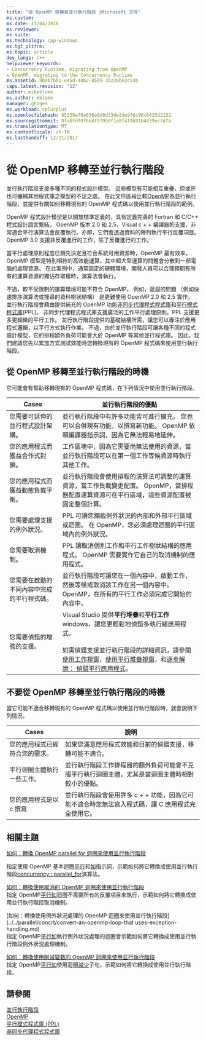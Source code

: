 ```yaml
---
title: "從 OpenMP 移轉至並行執行階段 |Microsoft 文件"
ms.custom: 
ms.date: 11/04/2016
ms.reviewer: 
ms.suite: 
ms.technology: cpp-windows
ms.tgt_pltfrm: 
ms.topic: article
dev_langs: C++
helpviewer_keywords:
- Concurrency Runtime, migrating from OpenMP
- OpenMP, migrating to the Concurrency Runtime
ms.assetid: 9bab7bb1-e45d-44b2-8509-3b226be2c93b
caps.latest.revision: "12"
author: mikeblome
ms.author: mblome
manager: ghogen
ms.workload: cplusplus
ms.openlocfilehash: 65359e76e036a0d8d33de2de9f6c96c6425d2152
ms.sourcegitcommit: 8fa8fdf0fbb4f57950f1e8f4f9b81b4d39ec7d7a
ms.translationtype: MT
ms.contentlocale: zh-TW
ms.lasthandoff: 12/21/2017
---
```

# <a name="migrating-from-openmp-to-the-concurrency-runtime"></a>從 OpenMP 移轉至並行執行階段
並行執行階段支援多種不同的程式設計模型。 這些模型有可能相互重疊，但或許也可彌補其他程式庫之模型的不足之處。 在此文件區段比較[OpenMP](../../parallel/concrt/comparing-the-concurrency-runtime-to-other-concurrency-models.md#openmp)為並行執行階段，並提供有關如何移轉現有的 OpenMP 程式碼以使用並行執行階段的範例。  
  
 OpenMP 程式設計模型是以開放標準定義的，具有定義完善的 Fortran 和 C/C++ 程式設計語言繫結。 OpenMP 版本 2.0 和 2.5，Visual c + + 編譯器的支援，非常適合平行演算法會反覆執行。亦即，它們會透過資料的陣列執行平行反覆項目。 OpenMP 3.0 支援非反覆進行的工作，除了反覆進行的工作。  
  
 當平行處理原則程度已預先決定且符合系統可用資源時，OpenMP 最有效率。 OpenMP 模型是特別相符的高效能運算，其中超大型運算的問題會分散到一部電腦的處理資源。 在此案例中，通常固定的硬體環境，開發人員可以合理預期有所有的運算資源的獨佔存取權時，演算法會執行。  
  
 不過，較不受限制的運算環境可能不符合 OpenMP。 例如，遞迴的問題 （例如快速排序演算法或搜尋的資料樹狀結構） 是更難使用 OpenMP 2.0 和 2.5 實作。 並行執行階段會藉由提供補充的 OpenMP 功能[非同步代理程式程式庫](../../parallel/concrt/asynchronous-agents-library.md)和[平行模式程式庫](../../parallel/concrt/parallel-patterns-library-ppl.md)(PPL)。 非同步代理程式程式庫支援廣泛的工作平行處理原則。PPL 支援更多更細緻的平行工作。 並行執行階段提供的基礎結構所需，讓您可以專注於應用程式邏輯，以平行方式執行作業。 不過，由於並行執行階段可讓各種不同的程式設計模型，它的排程額外負荷可能會大於 OpenMP 等其他並行程式庫。 因此，我們建議您先以累加方式測試效能時您轉換現有的 OpenMP 程式碼來使用並行執行階段。  
  
## <a name="when-to-migrate-from-openmp-to-the-concurrency-runtime"></a>從 OpenMP 移轉至並行執行階段的時機  
 它可能會有幫助移轉現有的 OpenMP 程式碼，在下列情況中使用並行執行階段。  
  
|Cases|並行執行階段的優點|  
|-----------|-------------------------------------------|  
|您需要可延伸的並行程式設計架構。|並行執行階段中有許多功能皆可進行擴充。 您也可以合併現有功能，以撰寫新功能。 OpenMP 依賴編譯器指示詞，因為它無法輕易地延伸。|  
|您的應用程式而獲益合作式封鎖。|工作區塊中，因為它需要尚無法使用的資源，當並行執行階段可以在第一個工作等候資源時執行其他工作。|  
|您的應用程式而獲益動態負載平衡。|並行執行階段會使用排程的演算法可調整的運算資源，當工作負載變更配置。 OpenMP，當排程器配置運算資源可在平行區域，這些資源配置被固定整個計算。|  
|您需要處理支援的例外狀況。|PPL 可讓您攔截例外狀況的內部和外部平行區域或迴圈。 在 OpenMP，您必須處理迴圈的平行區域內的例外狀況。|  
|您需要取消機制。|PPL 讓取消個別工作和平行工作樹狀結構的應用程式。 OpenMP 需要實作它自己的取消機制的應用程式。|  
|您需要在啟動的不同內容中完成的平行程式碼。|並行執行階段可讓您在一個內容中，啟動工作，然後等候或取消該工作在另一個內容中。 OpenMP，在所有的平行工作必須完成它開始的內容中。|  
|您需要偵錯的增強的支援。|Visual Studio 提供**平行堆疊**和**平行工作**windows，讓您更輕鬆地偵錯多執行緒應用程式。<br /><br /> 如需偵錯支援並行執行階段的詳細資訊，請參閱[使用工作視窗](/visualstudio/debugger/using-the-tasks-window)，[使用平行堆疊視窗](/visualstudio/debugger/using-the-parallel-stacks-window)，和[逐步解說： 偵錯平行應用程式](/visualstudio/debugger/walkthrough-debugging-a-parallel-application)。|  
  
## <a name="when-not-to-migrate-from-openmp-to-the-concurrency-runtime"></a>不要從 OpenMP 移轉至並行執行階段的時機  
 當它可能不適合移轉現有的 OpenMP 程式碼以使用並行執行階段時，就會說明下列情況。  
  
|Cases|說明|  
|-----------|-----------------|  
|您的應用程式已經符合您的需求。|如果您滿意應用程式效能和目前的偵錯支援，移轉可能不適合。|  
|平行迴圈主體執行一些工作。|並行執行階段工作排程器的額外負荷可能會不克服平行執行迴圈主體，尤其是當迴圈主體時相對較小的優點。|  
|您的應用程式是以 c 撰寫|並行執行階段會使用許多 c + + 功能，因為它可能不適合時您無法寫入程式碼，讓 C 應用程式完全使用它。|  
  
## <a name="related-topics"></a>相關主題  
 [如何：轉換 OpenMP parallel for 迴圈來使用並行執行階段](../../parallel/concrt/how-to-convert-an-openmp-parallel-for-loop-to-use-the-concurrency-runtime.md)  

 指定使用 OpenMP 基本迴圈[平行](../../parallel/concrt/how-to-use-parallel-invoke-to-write-a-parallel-sort-routine.md#parallel)和[如](../../parallel/openmp/reference/for-openmp.md)指示詞，示範如何將它轉換成使用並行執行階段[concurrency:: parallel_for](reference/concurrency-namespace-functions.md#parallel_for)演算法。  

  
 [如何：轉換使用取消的 OpenMP 迴圈來使用並行執行階段](../../parallel/concrt/convert-an-openmp-loop-that-uses-cancellation.md)  
 指定 OpenMP[平行](../../parallel/concrt/how-to-use-parallel-invoke-to-write-a-parallel-sort-routine.md#parallel)[如](../../parallel/openmp/reference/for-openmp.md)迴圈不需要所有的反覆項目來執行，示範如何將它轉換成使用並行執行階段取消機制。  
  
 [如何：轉換使用例外狀況處理的 OpenMP 迴圈來使用並行執行階段](../../parallel/concrt/convert-an-openmp-loop-that uses-exception-handling.md)  
 指定 OpenMP[平行](../../parallel/concrt/how-to-use-parallel-invoke-to-write-a-parallel-sort-routine.md#parallel)[如](../../parallel/openmp/reference/for-openmp.md)執行例外狀況處理的迴圈會示範如何將它轉換成使用並行執行階段例外狀況處理機制。  
  
 [如何：轉換使用削減變數的 OpenMP 迴圈來使用並行執行階段](../../parallel/concrt/convert-an-openmp-loop-that-uses-a-reduction-variable.md)  
 指定 OpenMP[平行](../../parallel/concrt/how-to-use-parallel-invoke-to-write-a-parallel-sort-routine.md#parallel)[如](../../parallel/openmp/reference/for-openmp.md)使用迴圈[減少](../../parallel/openmp/reference/reduction.md)子句，示範如何將它轉換成使用並行執行階段。  
  
## <a name="see-also"></a>請參閱  
 [並行執行階段](../../parallel/concrt/concurrency-runtime.md)   
 [OpenMP](../../parallel/concrt/comparing-the-concurrency-runtime-to-other-concurrency-models.md#openmp)   
 [平行模式程式庫 (PPL)](../../parallel/concrt/parallel-patterns-library-ppl.md)   
 [非同步代理程式程式庫](../../parallel/concrt/asynchronous-agents-library.md)

